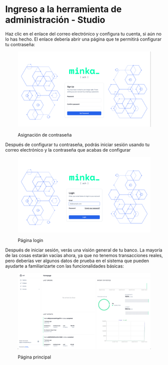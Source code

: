 # Ingreso a la herramienta de administración - Studio

Haz clic en el enlace del correo electrónico y configura tu cuenta, si aún no lo has hecho. El enlace debería abrir una página que te permitirá configurar tu contraseña:

<figure><img src="../../.gitbook/assets/image (11).png" alt=""><figcaption><p>Asignación de contraseña</p></figcaption></figure>

Después de configurar tu contraseña, podrás iniciar sesión usando tu correo electrónico y la contraseña que acabas de configurar

<figure><img src="../../.gitbook/assets/image (13).png" alt=""><figcaption><p>Página login</p></figcaption></figure>

Después de iniciar sesión, verás una visión general de tu banco. La mayoría de las cosas estarán vacías ahora, ya que no tenemos transacciones reales, pero deberías ver algunos datos de prueba en el sistema que pueden ayudarte a familiarizarte con las funcionalidades básicas:

<figure><img src="../../.gitbook/assets/image (14).png" alt=""><figcaption><p>Página principal</p></figcaption></figure>
